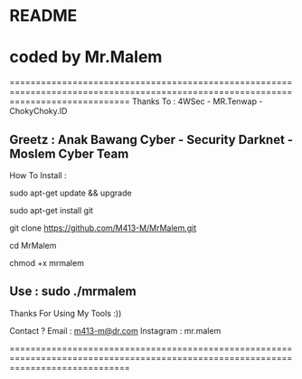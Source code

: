 
# README
# coded by Mr.Malem

===================================================================================================================================
Thanks To : 4WSec - MR.Tenwap - ChokyChoky.ID

Greetz    : Anak Bawang Cyber - Security Darknet - Moslem Cyber Team
-----------------------------------------------------------------------

How To Install :

sudo apt-get update && upgrade

sudo apt-get install git

git clone https://github.com/M413-M/MrMalem.git

cd MrMalem

chmod +x mrmalem



Use : sudo ./mrmalem
-----------------------------------------------------------------------

Thanks For Using My Tools :))


Contact ?
Email       : m413-m@dr.com
Instagram   : mr.malem

===================================================================================================================================
